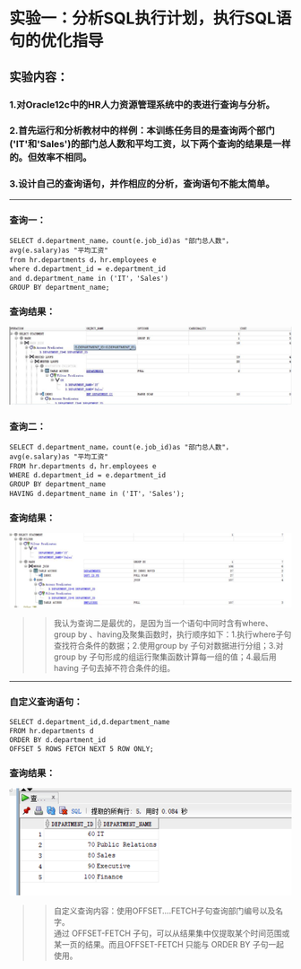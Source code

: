 # 实验一：分析SQL执行计划，执行SQL语句的优化指导
## 实验内容：
### 1.对Oracle12c中的HR人力资源管理系统中的表进行查询与分析。
### 2.首先运行和分析教材中的样例：本训练任务目的是查询两个部门('IT'和'Sales')的部门总人数和平均工资，以下两个查询的结果是一样的。但效率不相同。
### 3.设计自己的查询语句，并作相应的分析，查询语句不能太简单。
***
### 查询一：<br>
```
SELECT d.department_name，count(e.job_id)as "部门总人数"，
avg(e.salary)as "平均工资"
from hr.departments d，hr.employees e
where d.department_id = e.department_id
and d.department_name in ('IT'，'Sales')
GROUP BY department_name;
```
### 查询结果：<br>
![](https://github.com/ZYQHZ/ORACLE/blob/master/test1/1.png)
### 查询二：<br>
```
SELECT d.department_name，count(e.job_id)as "部门总人数"，
avg(e.salary)as "平均工资"
FROM hr.departments d，hr.employees e
WHERE d.department_id = e.department_id
GROUP BY department_name
HAVING d.department_name in ('IT'，'Sales');
```
### 查询结果：<br>
![](https://github.com/ZYQHZ/ORACLE/blob/master/test1/2.png)
>>    我认为查询二是最优的，是因为当一个语句中同时含有where、group by 、having及聚集函数时，执行顺序如下：1.执行where子句查找符合条件的数据；2.使用group by 子句对数据进行分组；3.对group by 子句形成的组运行聚集函数计算每一组的值；4.最后用having 子句去掉不符合条件的组。
***
### 自定义查询语句：
```
SELECT d.department_id,d.department_name 
FROM hr.departments d 
ORDER BY d.department_id 
OFFSET 5 ROWS FETCH NEXT 5 ROW ONLY;
```
### 查询结果：<br>
![](https://github.com/ZYQHZ/ORACLE/blob/master/test1/3.png)
>>自定义查询内容：使用OFFSET....FETCH子句查询部门编号以及名字。<br>
通过 OFFSET-FETCH 子句，可以从结果集中仅提取某个时间范围或某一页的结果。而且OFFSET-FETCH 只能与 ORDER BY 子句一起使用。
